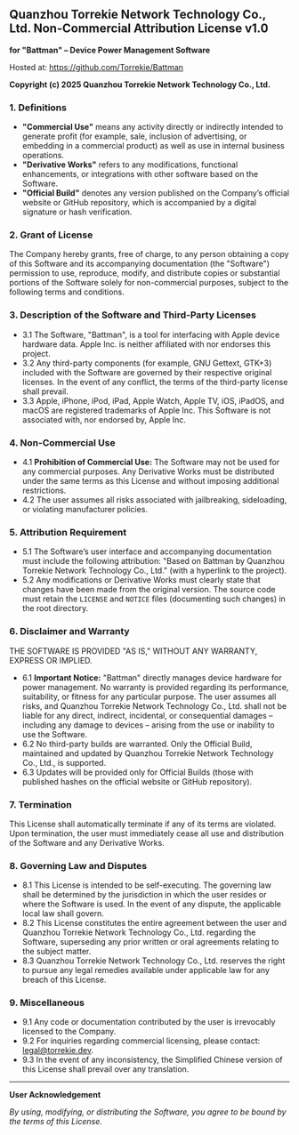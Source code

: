## Quanzhou Torrekie Network Technology Co., Ltd. Non-Commercial Attribution License v1.0

**for "Battman" – Device Power Management Software**

Hosted at: https://github.com/Torrekie/Battman

**Copyright (c) 2025 Quanzhou Torrekie Network Technology Co., Ltd.**

### 1. Definitions
- **"Commercial Use"** means any activity directly or indirectly intended to generate profit (for example, sale, inclusion of advertising, or embedding in a commercial product) as well as use in internal business operations.
- **"Derivative Works"** refers to any modifications, functional enhancements, or integrations with other software based on the Software.
- **"Official Build"** denotes any version published on the Company’s official website or GitHub repository, which is accompanied by a digital signature or hash verification.

### 2. Grant of License
The Company hereby grants, free of charge, to any person obtaining a copy of this Software and its accompanying documentation (the "Software") permission to use, reproduce, modify, and distribute copies or substantial portions of the Software solely for non-commercial purposes, subject to the following terms and conditions.

### 3. Description of the Software and Third-Party Licenses
- 3.1 The Software, "Battman", is a tool for interfacing with Apple device hardware data. Apple Inc. is neither affiliated with nor endorses this project.
- 3.2 Any third-party components (for example, GNU Gettext, GTK+3) included with the Software are governed by their respective original licenses. In the event of any conflict, the terms of the third-party license shall prevail.
- 3.3 Apple, iPhone, iPod, iPad, Apple Watch, Apple TV, iOS, iPadOS, and macOS are registered trademarks of Apple Inc. This Software is not associated with, nor endorsed by, Apple Inc.

### 4. Non-Commercial Use
- 4.1 **Prohibition of Commercial Use:** The Software may not be used for any commercial purposes. Any Derivative Works must be distributed under the same terms as this License and without imposing additional restrictions.
- 4.2 The user assumes all risks associated with jailbreaking, sideloading, or violating manufacturer policies.

### 5. Attribution Requirement
- 5.1 The Software’s user interface and accompanying documentation must include the following attribution: "Based on Battman by Quanzhou Torrekie Network Technology Co., Ltd." (with a hyperlink to the project).
- 5.2 Any modifications or Derivative Works must clearly state that changes have been made from the original version. The source code must retain the `LICENSE` and `NOTICE` files (documenting such changes) in the root directory.

### 6. Disclaimer and Warranty
THE SOFTWARE IS PROVIDED "AS IS," WITHOUT ANY WARRANTY, EXPRESS OR IMPLIED.

- 6.1 **Important Notice:** "Battman" directly manages device hardware for power management. No warranty is provided regarding its performance, suitability, or fitness for any particular purpose. The user assumes all risks, and Quanzhou Torrekie Network Technology Co., Ltd. shall not be liable for any direct, indirect, incidental, or consequential damages – including any damage to devices – arising from the use or inability to use the Software.
- 6.2 No third-party builds are warranted. Only the Official Build, maintained and updated by Quanzhou Torrekie Network Technology Co., Ltd., is supported.
- 6.3 Updates will be provided only for Official Builds (those with published hashes on the official website or GitHub repository).

### 7. Termination
This License shall automatically terminate if any of its terms are violated. Upon termination, the user must immediately cease all use and distribution of the Software and any Derivative Works.

### 8. Governing Law and Disputes
- 8.1 This License is intended to be self-executing. The governing law shall be determined by the jurisdiction in which the user resides or where the Software is used. In the event of any dispute, the applicable local law shall govern.
- 8.2 This License constitutes the entire agreement between the user and Quanzhou Torrekie Network Technology Co., Ltd. regarding the Software, superseding any prior written or oral agreements relating to the subject matter.
- 8.3 Quanzhou Torrekie Network Technology Co., Ltd. reserves the right to pursue any legal remedies available under applicable law for any breach of this License.

### 9. Miscellaneous
- 9.1 Any code or documentation contributed by the user is irrevocably licensed to the Company.
- 9.2 For inquiries regarding commercial licensing, please contact: legal@torrekie.dev.
- 9.3 In the event of any inconsistency, the Simplified Chinese version of this License shall prevail over any translation.

---

**User Acknowledgement**

*By using, modifying, or distributing the Software, you agree to be bound by the terms of this License.*
